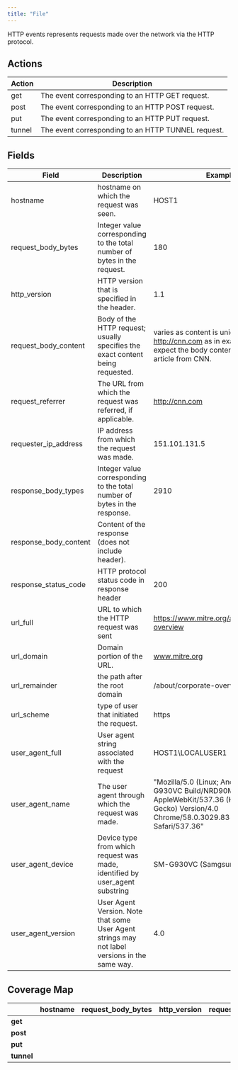 ```yaml
---
title: "File"
---
```


HTTP events represents requests made over the network via the HTTP protocol.

## Actions

|Action|Description|
|---|---|
|get|The event corresponding to an HTTP GET request.
|post|The event corresponding to an HTTP POST request.
|put|The event corresponding to an HTTP PUT request.
|tunnel|The event corresponding to an HTTP TUNNEL request.

## Fields

|Field|Description|Example|
|---|---|---|
|hostname|hostname on which the request was seen.|HOST1
|request_body_bytes|Integer value corresponding to the total number of bytes in the request.|180
|http_version|HTTP version that is specified in the header.|1.1
|request_body_content|Body of the HTTP request; usually specifies the exact content being requested.|varies as content is unique. If referrer is http://cnn.com as in example below, expect the body content to likely be an article from CNN.
|request_referrer|The URL from which the request was referred, if applicable.|http://cnn.com
|requester_ip_address|IP address from which the request was made.|151.101.131.5
|response_body_types|Integer value corresponding to the total number of bytes in the response.|2910
|response_body_content|Content of the response (does not include header).|
|response_status_code|HTTP protocol status code in response header|200
|url_full|URL to which the HTTP request was sent|https://www.mitre.org/about/corporate-overview
|url_domain|Domain portion of the URL.|www.mitre.org
|url_remainder|the path after the root domain|/about/corporate-overview
|url_scheme|type of user that initiated the request.|https
|user_agent_full| User agent string associated with the request|HOST1\LOCALUSER1
|user_agent_name|The user agent through which the request was made.|"Mozilla/5.0 (Linux; Android 7.0; SM-G930VC Build/NRD90M; wv)</br>AppleWebKit/537.36 (KHTML, like Gecko) Version/4.0 Chrome/58.0.3029.83 Mobile Safari/537.36"
|user_agent_device|Device type from which request was made, identified by user_agent substring|SM-G930VC (Samgsung Galaxy S7)
|user_agent_version|User Agent Version. Note that some User Agent strings may not label versions in the same way.|4.0

## Coverage Map

| | **hostname** | **request_body_bytes** | **http_version** | **request_body_content** | **request_referrer** | **requester_ip_address** | **response_body_types** | **response_body_content** | **response_status_codes** | **url_full** | **url_domain** | **url_remainder** | **url_scheme** | **user_agent_full** | **user_agent_device** | **user_agent_version** |
| --- | --- | ---| --- | --- | --- | --- | --- | --- | --- | --- | --- | --- | --- | --- | --- | --- |
| **get** | | | | | | | | | | | | | | | | |
| **post** | | | | | | | | | | | | | | | | |
| **put** | | | | | | | | | | | | | | | | |
| **tunnel** | | | | | | | | | | | | | | | | |